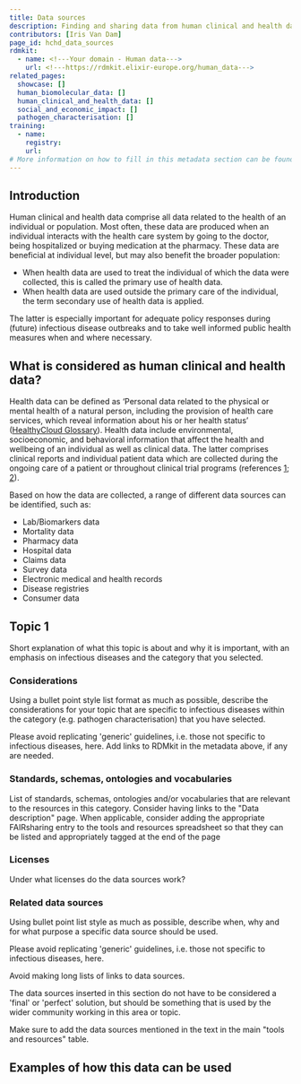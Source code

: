 ```yaml
---
title: Data sources
description: Finding and sharing data from human clinical and health data related data sources.
contributors: [Iris Van Dam]
page_id: hchd_data_sources
rdmkit:
  - name: <!---Your domain - Human data--->
    url: <!---https://rdmkit.elixir-europe.org/human_data--->
related_pages: 
  showcase: []
  human_biomolecular_data: []
  human_clinical_and_health_data: []
  social_and_economic_impact: []
  pathogen_characterisation: []
training:
  - name:
    registry:
    url:
# More information on how to fill in this metadata section can be found here https://www.infectious-diseases-toolkit.org/contribute/page_metadata
---
```


## Introduction

Human clinical and health data comprise all data related to the health of an individual or population. Most often, these data are produced when an individual interacts with the health care system by going to the doctor, being hospitalized or buying medication at the pharmacy. 
These data are beneficial at individual level, but may also benefit the broader population: 
* When health data are used to treat the individual of which the data were collected, this is called the primary use of health data. 
* When health data are used outside the primary care of the individual, the term secondary use of health data is applied. 

The latter is especially important for adequate policy responses during (future) infectious disease outbreaks and to take well informed public health measures when and where necessary.

## What is considered as human clinical and health data?

Health data can be defined as ‘Personal data related to the physical or mental health of a natural person, including the provision of health care services, which reveal information about his or her health status’ ([HealthyCloud Glossary](https://zenodo.org/record/6787119#.Y007u3ZBxPY)). Health data include environmental, socioeconomic, and behavioral information that affect the health and wellbeing of an individual as well as clinical data. The latter comprises clinical reports and individual patient data which are collected during the ongoing care of a patient or throughout clinical trial programs (references [1](https://www.ema.europa.eu/en/documents/regulatory-procedural-guideline/external-guidance-implementation-european-medicines-agency-policy-publication-clinical-data_en-3.pdf); [2](https://guides.lib.uw.edu/hsl/data/findclin)).

Based on how the data are collected, a range of different data sources can be identified, such as:
* Lab/Biomarkers data 
* Mortality data
* Pharmacy data
* Hospital data
* Claims data
* Survey data 
* Electronic medical and health records
* Disease registries
* Consumer data

## Topic 1 

<!--- Subsection related to a specific topic related to the data sources of the category that you selected.--->

Short explanation of what this topic is about and why it is important, with an emphasis on infectious diseases and the category that you selected.

### Considerations

Using a bullet point style list format as much as possible, describe the considerations for your topic that are specific to infectious diseases within the category (e.g. pathogen characterisation) that you have selected.

Please avoid replicating 'generic' guidelines, i.e. those not specific to infectious diseases, here. Add links to RDMkit in the metadata above, if any are needed. 

### Standards, schemas, ontologies and vocabularies 

<!--- (optional) --->

List of standards, schemas, ontologies and/or vocabularies that are relevant to the resources in this category. Consider having links to the "Data description" page.
When applicable, consider adding the appropriate FAIRsharing entry to the tools and resources spreadsheet so that they can be listed and appropriately tagged at the end of the page

### Licenses 

<!--- (optional) --->

Under what licenses do the data sources work?

### Related data sources

Using bullet point list style as much as possible, describe when, why and for what purpose a specific data source should be used.

Please avoid replicating 'generic' guidelines, i.e. those not specific to infectious diseases, here.

Avoid making long lists of links to data sources.

The data sources inserted in this section do not have to be considered a 'final' or 'perfect' solution, but should be something that is used by the wider community working in this area or topic.

Make sure to add the data sources mentioned in the text in the main "tools and resources" table.

## Examples of how this data can be used

